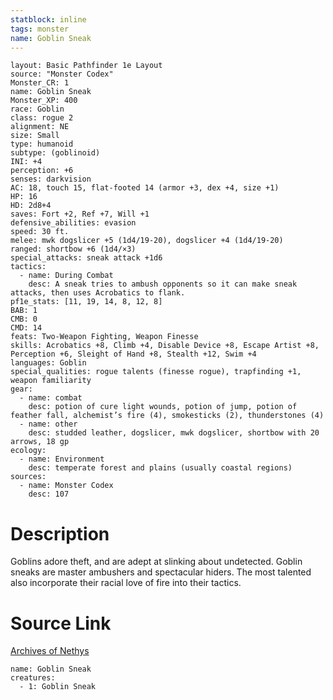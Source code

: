 ```yaml
---
statblock: inline
tags: monster
name: Goblin Sneak
---
```

```statblock
layout: Basic Pathfinder 1e Layout
source: "Monster Codex"
Monster_CR: 1
name: Goblin Sneak
Monster_XP: 400
race: Goblin
class: rogue 2
alignment: NE
size: Small
type: humanoid
subtype: (goblinoid)
INI: +4
perception: +6
senses: darkvision
AC: 18, touch 15, flat-footed 14 (armor +3, dex +4, size +1)
HP: 16
HD: 2d8+4
saves: Fort +2, Ref +7, Will +1
defensive_abilities: evasion
speed: 30 ft.
melee: mwk dogslicer +5 (1d4/19-20), dogslicer +4 (1d4/19-20)
ranged: shortbow +6 (1d4/×3)
special_attacks: sneak attack +1d6
tactics:
  - name: During Combat
    desc: A sneak tries to ambush opponents so it can make sneak attacks, then uses Acrobatics to flank.
pf1e_stats: [11, 19, 14, 8, 12, 8]
BAB: 1
CMB: 0
CMD: 14
feats: Two-Weapon Fighting, Weapon Finesse
skills: Acrobatics +8, Climb +4, Disable Device +8, Escape Artist +8, Perception +6, Sleight of Hand +8, Stealth +12, Swim +4
languages: Goblin
special_qualities: rogue talents (finesse rogue), trapfinding +1, weapon familiarity
gear:
  - name: combat
    desc: potion of cure light wounds, potion of jump, potion of feather fall, alchemist’s fire (4), smokesticks (2), thunderstones (4)
  - name: other
    desc: studded leather, dogslicer, mwk dogslicer, shortbow with 20 arrows, 18 gp
ecology:
  - name: Environment
    desc: temperate forest and plains (usually coastal regions)
sources:
  - name: Monster Codex
    desc: 107
```
# Description
Goblins adore theft, and are adept at slinking about undetected. Goblin sneaks are master ambushers and spectacular hiders. The most talented also incorporate their racial love of fire into their tactics.
# Source Link
[Archives of Nethys](https://aonprd.com/MonsterDisplay.aspx?ItemName=Goblin%20Sneak)
```encounter-table
name: Goblin Sneak
creatures:
  - 1: Goblin Sneak
```
